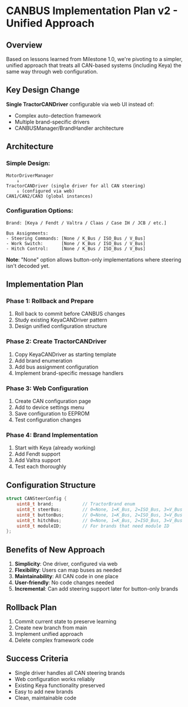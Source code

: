 # CANBUS Implementation Plan v2 - Unified Approach

## Overview
Based on lessons learned from Milestone 1.0, we're pivoting to a simpler, unified approach that treats all CAN-based systems (including Keya) the same way through web configuration.

## Key Design Change
**Single TractorCANDriver** configurable via web UI instead of:
- Complex auto-detection framework
- Multiple brand-specific drivers
- CANBUSManager/BrandHandler architecture

## Architecture

### Simple Design:
```
MotorDriverManager
    ↓
TractorCANDriver (single driver for all CAN steering)
    ↓ (configured via web)
CAN1/CAN2/CAN3 (global instances)
```

### Configuration Options:
```
Brand: [Keya / Fendt / Valtra / Claas / Case IH / JCB / etc.]

Bus Assignments:
- Steering Commands: [None / K_Bus / ISO_Bus / V_Bus]
- Work Switch:       [None / K_Bus / ISO_Bus / V_Bus]
- Hitch Control:     [None / K_Bus / ISO_Bus / V_Bus]
```

**Note**: "None" option allows button-only implementations where steering isn't decoded yet.

## Implementation Plan

### Phase 1: Rollback and Prepare
1. Roll back to commit before CANBUS changes
2. Study existing KeyaCANDriver pattern
3. Design unified configuration structure

### Phase 2: Create TractorCANDriver
1. Copy KeyaCANDriver as starting template
2. Add brand enumeration
3. Add bus assignment configuration
4. Implement brand-specific message handlers

### Phase 3: Web Configuration
1. Create CAN configuration page
2. Add to device settings menu
3. Save configuration to EEPROM
4. Test configuration changes

### Phase 4: Brand Implementation
1. Start with Keya (already working)
2. Add Fendt support
3. Add Valtra support
4. Test each thoroughly

## Configuration Structure
```cpp
struct CANSteerConfig {
    uint8_t brand;           // TractorBrand enum
    uint8_t steerBus;        // 0=None, 1=K_Bus, 2=ISO_Bus, 3=V_Bus
    uint8_t buttonBus;       // 0=None, 1=K_Bus, 2=ISO_Bus, 3=V_Bus
    uint8_t hitchBus;        // 0=None, 1=K_Bus, 2=ISO_Bus, 3=V_Bus
    uint8_t moduleID;        // For brands that need module ID
};
```

## Benefits of New Approach
1. **Simplicity**: One driver, configured via web
2. **Flexibility**: Users can map buses as needed
3. **Maintainability**: All CAN code in one place
4. **User-friendly**: No code changes needed
5. **Incremental**: Can add steering support later for button-only brands

## Rollback Plan
1. Commit current state to preserve learning
2. Create new branch from main
3. Implement unified approach
4. Delete complex framework code

## Success Criteria
- Single driver handles all CAN steering brands
- Web configuration works reliably
- Existing Keya functionality preserved
- Easy to add new brands
- Clean, maintainable code